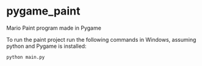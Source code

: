 # pygame_paint
Mario Paint program made in Pygame

To run the paint project run the following commands in Windows, assuming python and Pygame is installed:

```
python main.py

```